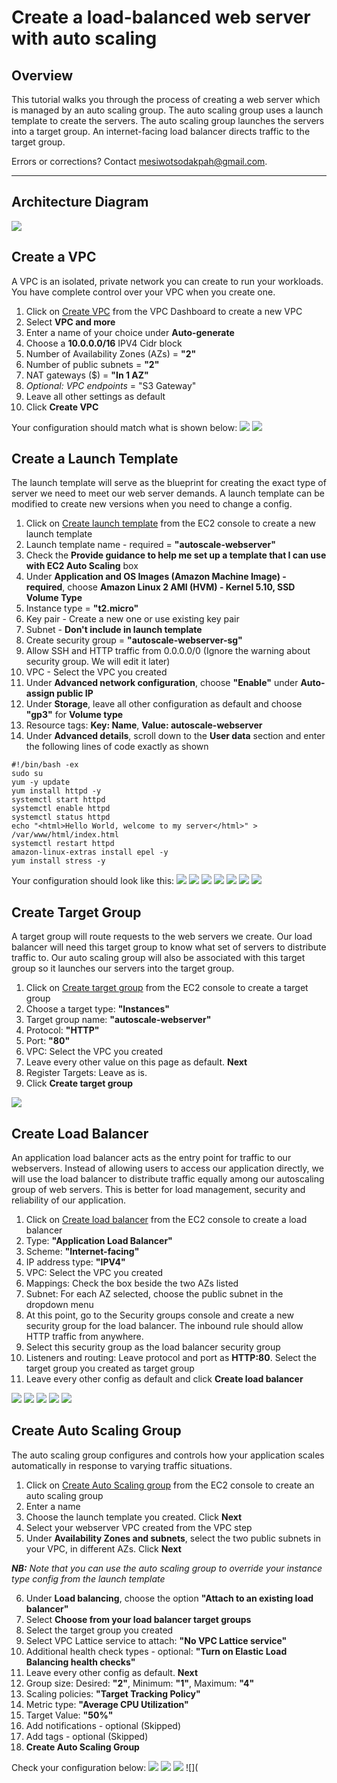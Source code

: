 # Create a load-balanced web server with auto scaling
## Overview

This tutorial walks you through the process of creating a web server which is managed by an auto scaling group. The auto scaling group uses a launch template to create the servers. The auto scaling group launches the servers into a target group. An internet-facing load balancer directs traffic to the target group.

Errors or corrections? Contact [mesiwotsodakpah@gmail.com](mailto:mesiwotsodakpah@gmail.com).

---

<!--Final rev. for launch Oct 2020-->

## Architecture Diagram
![](https://github.com/Mesiwotso-Gloria/AWS-autoscaling-project/blob/main/images/autoscale-diagram.png?raw=true)

## Create a VPC
A VPC is an isolated, private network you can create to run your workloads. You have complete control over your VPC when you create one.
1. Click on [Create VPC](https://eu-west-1.console.aws.amazon.com/vpc/home?region=eu-west-1#CreateVpc:createMode=vpcWithResources) from the VPC Dashboard to create a new VPC
2. Select **VPC and more** 
3. Enter a name of your choice under **Auto-generate**
4. Choose a **10.0.0.0/16** IPV4 Cidr block
5. Number of Availability Zones (AZs) = **"2"**
6. Number of public subnets = **"2"**
7. NAT gateways ($) = **"In 1 AZ"**
8. *Optional: VPC endpoints* = "S3 Gateway"
9. Leave all other settings as default
10. Click **Create VPC**

Your configuration should match what is shown below:
![](https://github.com/Mesiwotso-Gloria/AWS-autoscaling-project/blob/main/images/Screenshot%20163913.png?raw=true)
![](https://github.com/Mesiwotso-Gloria/AWS-autoscaling-project/blob/main/images/Screenshot%20082848.png?raw=true)

## Create a Launch Template 

The launch template will serve as the blueprint for creating the exact type of server we need to meet our web server demands. A launch template can be modified to create new versions when you need to change a config.

1. Click on [Create launch template](https://eu-west-1.console.aws.amazon.com/ec2/home?region=eu-west-1#CreateTemplate:) from the EC2 console to create a new launch template
2. Launch template name - required = **"autoscale-webserver"**
3. Check the **Provide guidance to help me set up a template that I can use with EC2 Auto Scaling** box
4. Under **Application and OS Images (Amazon Machine Image) - required**, choose **Amazon Linux 2 AMI (HVM) - Kernel 5.10, SSD Volume Type**
5. Instance type = **"t2.micro"**
6. Key pair - Create a new one or use existing key pair
7. Subnet - **Don't include in launch template**
8. Create security group = **"autoscale-webserver-sg"**
9. Allow SSH and HTTP traffic from 0.0.0.0/0 (Ignore the warning about security group. We will edit it later)
10. VPC - Select the VPC you created
11. Under **Advanced network configuration**, choose **"Enable"** under **Auto-assign public IP**
12. Under **Storage**, leave all other configuration as default and choose **"gp3"** for **Volume type**
13. Resource tags: **Key: Name**, **Value: autoscale-webserver**
14. Under **Advanced details**, scroll down to the **User data** section and enter the following lines of code exactly as shown

```
#!/bin/bash -ex
sudo su
yum -y update
yum install httpd -y
systemctl start httpd
systemctl enable httpd
systemctl status httpd
echo "<html>Hello World, welcome to my server</html>" > /var/www/html/index.html
systemctl restart httpd
amazon-linux-extras install epel -y
yum install stress -y
```
Your configuration should look like this:
![](https://github.com/Mesiwotso-Gloria/AWS-autoscaling-project/blob/main/images/Screenshot%20102430.png?raw=true)
![](https://github.com/Mesiwotso-Gloria/AWS-autoscaling-project/blob/main/images/Screenshot%20090330.png?raw=true)
![](https://github.com/Mesiwotso-Gloria/AWS-autoscaling-project/blob/main/images/Screenshot%20102624.png?raw=true)
![](https://github.com/Mesiwotso-Gloria/AWS-autoscaling-project/blob/main/images/Screenshot%20102715.png?raw=true)
![](https://github.com/Mesiwotso-Gloria/AWS-autoscaling-project/blob/main/images/Screenshot%20102904.png?raw=true)
![](https://github.com/Mesiwotso-Gloria/AWS-autoscaling-project/blob/main/images/Screenshot%20%20123230.png?raw=true)
![](https://github.com/Mesiwotso-Gloria/AWS-autoscaling-project/blob/main/images/Screenshot%20102934.png?raw=true)

## Create Target Group
A target group will route requests to the web servers we create. Our load balancer will need this target group to know what set of servers to distribute traffic to. Our auto scaling group will also be associated with this target group so it launches our servers into the target group.

1. Click on [Create target group](https://eu-west-1.console.aws.amazon.com/ec2/home?region=eu-west-1#CreateTargetGroup:) from the EC2 console to create a target group
2. Choose a target type: **"Instances"**
3. Target group name: **"autoscale-webserver"**
4. Protocol: **"HTTP"**
5. Port: **"80"**
6. VPC: Select the VPC you created
7. Leave every other value on this page as default. **Next**
8. Register Targets: Leave as is. 
9. Click **Create target group**

![](https://github.com/Mesiwotso-Gloria/AWS-autoscaling-project/blob/main/images/Screenshot%20112959.png?raw=true)

## Create Load Balancer
An application load balancer acts as the entry point for traffic to our webservers. Instead of allowing users to access our application directly, we will use the load balancer to distribute traffic equally among our autoscaling group of web servers. This is better for load management, security and reliability of our application.

1. Click on [Create load balancer](https://eu-west-1.console.aws.amazon.com/ec2/home?region=eu-west-1#SelectCreateELBWizard:) from the EC2 console to create a load balancer
2. Type: **"Application Load Balancer"**
3. Scheme: **"Internet-facing"**
4. IP address type: **"IPV4"**
5. VPC: Select the VPC you created
6. Mappings: Check the box beside the two AZs listed
7. Subnet: For each AZ selected, choose the public subnet in the dropdown menu
8. At this point, go to the Security groups console and create a new security group for the load balancer. The inbound rule should allow HTTP traffic from anywhere. 
9. Select this security group as the load balancer security group
10. Listeners and routing: Leave protocol and port as **HTTP:80**. Select the target group you created as target group
11. Leave every other config as default and click **Create load balancer**

![](https://github.com/Mesiwotso-Gloria/AWS-autoscaling-project/blob/main/images/Screenshot%20115625.png?raw=true)
![](https://github.com/Mesiwotso-Gloria/AWS-autoscaling-project/blob/main/images/Screenshot%20115706.png?raw=true)
![](https://github.com/Mesiwotso-Gloria/AWS-autoscaling-project/blob/main/images/Screenshot%20115013.png?raw=true)
![](https://github.com/Mesiwotso-Gloria/AWS-autoscaling-project/blob/main/images/Screenshot%20%20115747.png?raw=true)
![](https://github.com/Mesiwotso-Gloria/AWS-autoscaling-project/blob/main/images/Screenshot%20120350.png?raw=true)

## Create Auto Scaling Group
The auto scaling group configures and controls how your application scales automatically in response to varying traffic situations.

1. Click on [Create Auto Scaling group](https://eu-west-1.console.aws.amazon.com/ec2/home?region=eu-west-1#CreateAutoScalingGroup:) from the EC2 console to create an auto scaling group
2. Enter a name
3. Choose the launch template you created. Click **Next**
4. Select your webserver VPC created from the VPC step
5. Under **Availability Zones and subnets**, select the two public subnets in your VPC, in different AZs. Click **Next** 

***NB:** Note that you can use the auto scaling group to override your instance type config from the launch template*

6. Under **Load balancing**, choose the option **"Attach to an existing load balancer"**
7. Select **Choose from your load balancer target groups**
8. Select the target group you created
9. Select VPC Lattice service to attach: **"No VPC Lattice service"**
10. Additional health check types - optional: **"Turn on Elastic Load Balancing health checks"**
11. Leave every other config as default. **Next**
12. Group size: Desired: **"2"**, Minimum: **"1"**, Maximum: **"4"**
13. Scaling policies: **"Target Tracking Policy"**
14. Metric type: **"Average CPU Utilization"**
15. Target Value: **"50%"**
16. Add notifications - optional (Skipped)
17. Add tags - optional (Skipped)
18. **Create Auto Scaling Group**

Check your configuration below:
![](https://github.com/Mesiwotso-Gloria/AWS-autoscaling-project/blob/main/images/Screenshot%20120800.png?raw=true)
![](https://github.com/Mesiwotso-Gloria/AWS-autoscaling-project/blob/main/images/Screenshot%20120836.png?raw=true)
![](https://github.com/Mesiwotso-Gloria/AWS-autoscaling-project/blob/main/images/Screenshot%20120944.png?raw=true)
![](
